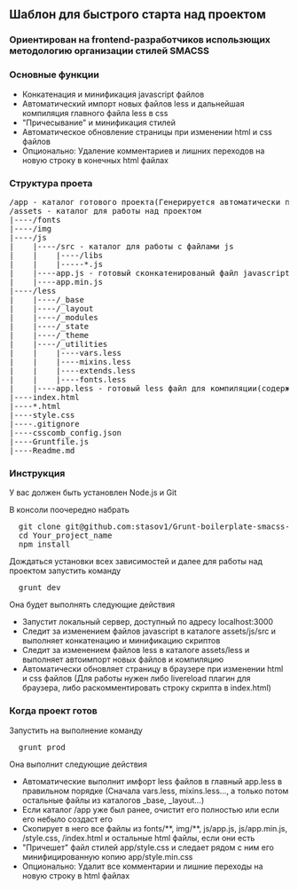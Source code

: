 <h2>Шаблон для быстрого старта над проектом</h2>
<h3>Ориентирован на frontend-разработчиков использющих методологию организации стилей SMACSS</h3>

<h3>Основные функции</h3>
<ul>
  <li>Конкатенация и минификация javascript файлов</li>
  <li>Автоматический импорт новых файлов less и дальнейшая компиляция главного файла less в css</li>
  <li>"Причесывание" и минификация стилей</li>
  <li>Автоматическое обновление страницы при изменении html и css файлов</li>
  <li>Опционально: Удаление комментариев и лишних переходов на новую строку в конечных html файлах</li>
</ul>

<h3>Структура проета</h3>
<pre>
/app - каталог готового проекта(Генерируется автоматически при сборке)
/assets - каталог для работы над проектом
|----/fonts
|----/img
|----/js
|    |----/src - каталог для работы с файлами js
|    |    |----/libs
|    |    |-----*.js
|    |----app.js - готовый сконкатенированый файл javascript
|    |----app.min.js
|----/less
|    |----/_base
|    |----/_layout
|    |----/_modules
|    |----/_state
|    |----/_theme
|    |----/_utilities
|    |    |----vars.less
|    |    |----mixins.less
|    |    |----extends.less
|    |    |----fonts.less
|    |----app.less - готовый less файл для компиляции(содержит только @import)
|----index.html
|----*.html
|----style.css
|----.gitignore
|----csscomb_config.json
|----Gruntfile.js
|----Readme.md
</pre>

<h3>Инструкция</h3>
<p>У вас должен быть установлен Node.js и Git</p>
<p>В консоли поочередно набрать</p>
<pre>
  git clone git@github.com:stasov1/Grunt-boilerplate-smacss-less.git You_project_name
  cd Your_project_name
  npm install
</pre>
<p>Дождаться установки всех зависимостей и далее для работы над проектом запустить команду</p>
<pre>
  grunt dev
</pre>
<p>Она будет выполнять следующие действия<p>
<ul>
  <li>Запустит локальный сервер, доступный по адресу localhost:3000</li>
  <li>Следит за изменением файлов javascript в каталоге assets/js/src и выполняет конкатенацию и минификацию скриптов</li>
  <li>Следит за изменением файлов less в каталоге assets/less и выполняет автоимпорт новых файлов и компиляцию</li>
  <li>Автоматически обновляет страницу в браузере при изменении html и css файлов (Для работы нужен либо livereload плагин для браузера, либо раскомментировать строку скрипта в index.html)</li>
</ul>

<h3>Когда проект готов</h3>
<p>Запустить на выполнение команду</p>
<pre>
  grunt prod
</pre>
<p>Она выполнит следующие действия</p>
<ul>
  <li>Автоматические выполнит имфорт less файлов в главный app.less в правильном порядке (Сначала vars.less, mixins.less..., а только потом остальные файлы из каталогов _base, _layout...)</li>
  <li>Если каталог /app уже был ранее, очистит его полностью или если его небыло создаст его</li>
  <li>Скопирует в него все файлы из fonts/**, img/**, js/app.js, js/app.min.js, /style.css, /index.html и остальные html файлы, если они есть</li>
  <li>"Причешет" файл стилей app/style.css и следает рядом с ним его минифицированную копию app/style.min.css</li>
  <li>Опционально: Удалит все комментарии и лишние переходы на новую строку в html файлах</li>
</ul>
